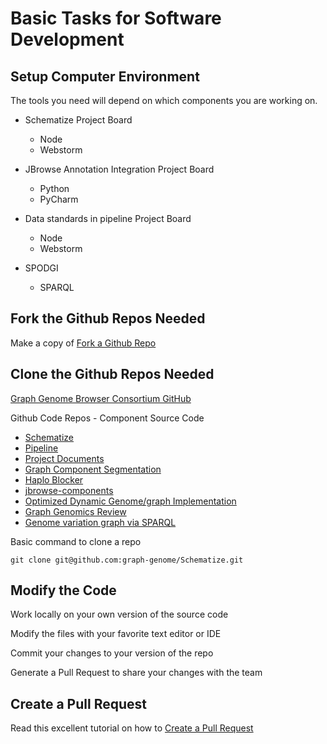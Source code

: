 # Basic Tasks for Software Development


## Setup Computer Environment

The tools you need will depend on which components you are working on.

* Schematize Project Board
    * Node
    * Webstorm
    
* JBrowse Annotation Integration Project Board
    * Python
    * PyCharm
    
* Data standards in pipeline Project Board
    * Node
    * Webstorm
    
* SPODGI
    * SPARQL


## Fork the Github Repos Needed

Make a copy of 
[Fork a Github Repo](https://help.github.com/en/github/getting-started-with-github/fork-a-repo)


## Clone the Github Repos Needed


[Graph Genome Browser Consortium GitHub](https://github.com/graph-genome)

Github Code Repos - Component Source Code

* [Schematize](https://github.com/graph-genome/Schematize)
* [Pipeline](https://github.com/graph-genome/pipeline)
* [Project Documents](https://github.com/graph-genome/graph-genome.github.io)
* [Graph Component Segmentation](https://github.com/graph-genome/component_segmentation)
* [Haplo Blocker](https://github.com/graph-genome/HaploBlocker)
* [jbrowse-components](https://github.com/graph-genome/jbrowse-components)
* [Optimized Dynamic Genome/graph Implementation](https://github.com/graph-genome/odgi)
* [Graph Genomics Review](https://github.com/graph-genome/graph-genomics-review)
* [Genome variation graph via SPARQL](https://github.com/graph-genome/spodgi)

Basic command to clone a repo

    git clone git@github.com:graph-genome/Schematize.git


## Modify the Code

Work locally on your own version of the source code

Modify the files with your favorite text editor or IDE

Commit your changes to your version of the repo

Generate a Pull Request to share your changes with the team


## Create a Pull Request

Read this excellent tutorial on how to [Create a Pull Request](https://yangsu.github.io/pull-request-tutorial/)

